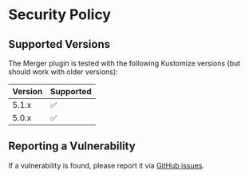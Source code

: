 # Security Policy

## Supported Versions

The Merger plugin is tested with the following Kustomize versions (but should work with older versions):

| Version | Supported          |
| ------- | ------------------ |
| 5.1.x   | :white_check_mark: |
| 5.0.x   | :white_check_mark: |

## Reporting a Vulnerability

If a vulnerability is found, please report it via [GitHub issues](https://github.com/aabouzaid/kustomize-plugin-merger/issues).
